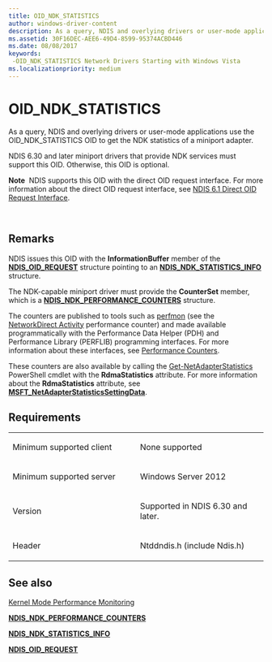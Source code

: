 ```yaml
---
title: OID_NDK_STATISTICS
author: windows-driver-content
description: As a query, NDIS and overlying drivers or user-mode applications use the OID_NDK_STATISTICS OID to get the NDK statistics of a miniport adapter.
ms.assetid: 30F16DEC-AEE6-49D4-8599-95374ACBD446
ms.date: 08/08/2017
keywords: 
 -OID_NDK_STATISTICS Network Drivers Starting with Windows Vista
ms.localizationpriority: medium
---
```


# OID\_NDK\_STATISTICS


As a query, NDIS and overlying drivers or user-mode applications use the OID\_NDK\_STATISTICS OID to get the NDK statistics of a miniport adapter.

NDIS 6.30 and later miniport drivers that provide NDK services must support this OID. Otherwise, this OID is optional.

**Note**  NDIS supports this OID with the direct OID request interface. For more information about the direct OID request interface, see [NDIS 6.1 Direct OID Request Interface](https://msdn.microsoft.com/library/windows/hardware/ff564736).

 

Remarks
-------

NDIS issues this OID with the **InformationBuffer** member of the [**NDIS\_OID\_REQUEST**](https://msdn.microsoft.com/library/windows/hardware/ff566710) structure pointing to an [**NDIS\_NDK\_STATISTICS\_INFO**](https://msdn.microsoft.com/library/windows/hardware/hh451567) structure.

The NDK-capable miniport driver must provide the **CounterSet** member, which is a [**NDIS\_NDK\_PERFORMANCE\_COUNTERS**](https://msdn.microsoft.com/library/windows/hardware/hh451565) structure.

The counters are published to tools such as [perfmon](http://technet.microsoft.com/library/cc731067.aspx) (see the [NetworkDirect Activity](http://technet.microsoft.com/library/hh997022.aspx) performance counter) and made available programmatically with the Performance Data Helper (PDH) and Performance Library (PERFLIB) programming interfaces. For more information about these interfaces, see [Performance Counters](https://msdn.microsoft.com/library/windows/desktop/aa373083).

These counters are also available by calling the [Get-NetAdapterStatistics](http://technet.microsoft.com/library/jj130889) PowerShell cmdlet with the **RdmaStatistics** attribute. For more information about the **RdmaStatistics** attribute, see [**MSFT\_NetAdapterStatisticsSettingData**](https://msdn.microsoft.com/library/hh872390).

Requirements
------------

<table>
<colgroup>
<col width="50%" />
<col width="50%" />
</colgroup>
<tbody>
<tr class="odd">
<td><p>Minimum supported client</p></td>
<td><p>None supported</p></td>
</tr>
<tr class="even">
<td><p>Minimum supported server</p></td>
<td><p>Windows Server 2012</p></td>
</tr>
<tr class="odd">
<td><p>Version</p></td>
<td><p>Supported in NDIS 6.30 and later.</p></td>
</tr>
<tr class="even">
<td><p>Header</p></td>
<td>Ntddndis.h (include Ndis.h)</td>
</tr>
</tbody>
</table>

## See also


[Kernel Mode Performance Monitoring](https://msdn.microsoft.com/library/windows/hardware/ff548159)

[**NDIS\_NDK\_PERFORMANCE\_COUNTERS**](https://msdn.microsoft.com/library/windows/hardware/hh451565)

[**NDIS\_NDK\_STATISTICS\_INFO**](https://msdn.microsoft.com/library/windows/hardware/hh451567)

[**NDIS\_OID\_REQUEST**](https://msdn.microsoft.com/library/windows/hardware/ff566710)

 

 




